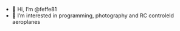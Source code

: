 - 👋 Hi, I’m @feffe81
- 👀 I’m interested in programming, photography and RC controleld aeroplanes

<!---
feffe81/feffe81 is a ✨ special ✨ repository because its `README.md` (this file) appears on your GitHub profile.
You can click the Preview link to take a look at your changes.
--->
